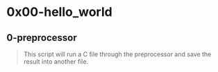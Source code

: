# 0x00-hello_world 

## 0-preprocessor
> This script will run a C file through the preprocessor and save the result into another file. 
